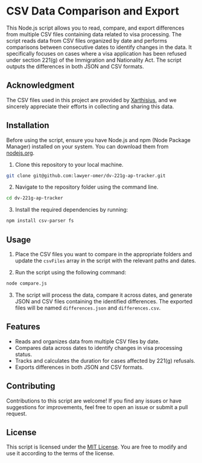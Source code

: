 # CSV Data Comparison and Export

This Node.js script allows you to read, compare, and export differences from multiple CSV files containing data related to visa processing. The script reads data from CSV files organized by date and performs comparisons between consecutive dates to identify changes in the data. It specifically focuses on cases where a visa application has been refused under section 221(g) of the Immigration and Nationality Act. The script outputs the differences in both JSON and CSV formats.

## Acknowledgment

The CSV files used in this project are provided by [Xarthisius](https://dvcharts.xarthisius.xyz/), and we sincerely appreciate their efforts in collecting and sharing this data.

## Installation

Before using the script, ensure you have Node.js and npm (Node Package Manager) installed on your system. You can download them from [nodejs.org](https://nodejs.org/).

1. Clone this repository to your local machine.

```bash
git clone git@github.com:lawyer-omer/dv-221g-ap-tracker.git
````
2. Navigate to the repository folder using the command line.

```bash
cd dv-221g-ap-tracker
````
3. Install the required dependencies by running:

```bash
npm install csv-parser fs
````


## Usage

1. Place the CSV files you want to compare in the appropriate folders and update the `csvFiles` array in the script with the relevant paths and dates.

2. Run the script using the following command:

```bash
node compare.js
```


3. The script will process the data, compare it across dates, and generate JSON and CSV files containing the identified differences. The exported files will be named `differences.json` and `differences.csv`.

## Features

- Reads and organizes data from multiple CSV files by date.
- Compares data across dates to identify changes in visa processing status.
- Tracks and calculates the duration for cases affected by 221(g) refusals.
- Exports differences in both JSON and CSV formats.

## Contributing

Contributions to this script are welcome! If you find any issues or have suggestions for improvements, feel free to open an issue or submit a pull request.

## License

This script is licensed under the [MIT License](LICENSE). You are free to modify and use it according to the terms of the license.
